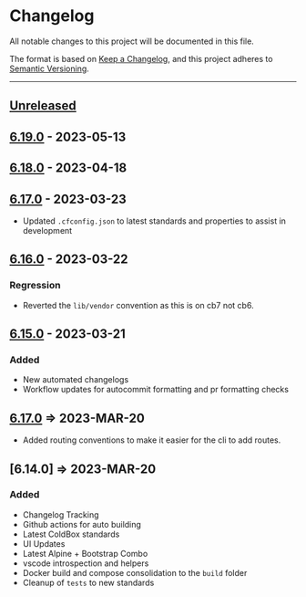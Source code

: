 # Changelog

All notable changes to this project will be documented in this file.

The format is based on [Keep a Changelog](https://keepachangelog.com/en/1.0.0/),
and this project adheres to [Semantic Versioning](https://semver.org/spec/v2.0.0.html).

* * *

## [Unreleased]

## [6.19.0] - 2023-05-13

## [6.18.0] - 2023-04-18

## [6.17.0] - 2023-03-23

-   Updated `.cfconfig.json` to latest standards and properties to assist in development

## [6.16.0] - 2023-03-22

### Regression

-   Reverted the `lib/vendor` convention as this is on cb7 not cb6.

## [6.15.0] - 2023-03-21

### Added

-   New automated changelogs
-   Workflow updates for autocommit formatting and pr formatting checks

## [6.17.0] => 2023-MAR-20

-   Added routing conventions to make it easier for the cli to add routes.

## [6.14.0] => 2023-MAR-20

### Added

-   Changelog Tracking
-   Github actions for auto building
-   Latest ColdBox standards
-   UI Updates
-   Latest Alpine + Bootstrap Combo
-   vscode introspection and helpers
-   Docker build and compose consolidation to the `build` folder
-   Cleanup of `tests` to new standards

[Unreleased]: https://github.com/coldbox-templates/supersimple/compare/v6.19.0...HEAD

[6.19.0]: https://github.com/coldbox-templates/supersimple/compare/v6.18.0...v6.19.0

[6.18.0]: https://github.com/coldbox-templates/supersimple/compare/v6.17.0...v6.18.0

[6.17.0]: https://github.com/coldbox-templates/supersimple/compare/v6.16.0...v6.17.0

[6.16.0]: https://github.com/coldbox-templates/supersimple/compare/v6.15.0...v6.16.0

[6.15.0]: https://github.com/coldbox-templates/supersimple/compare/500b6b7f0f95cc6ab417d5abfedf2ef1a9d77e99...v6.15.0
